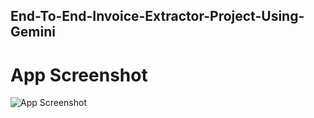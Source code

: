 ## End-To-End-Invoice-Extractor-Project-Using-Gemini

# App Screenshot
![App Screenshot](https://github.com/user-attachments/assets/a978867f-89b1-48af-8982-63ff8cab4e1d)
